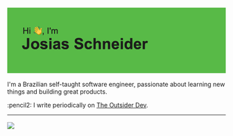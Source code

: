 ![Josias Schneider](header.png)

<p>I'm a Brazilian self-taught software engineer, passionate about learning new things and building great products.</p>

<p>:pencil2: I write periodically on <a href="https://theoutsiderdev.substack.com/">The Outsider Dev</a>.</p>

---

<a href="#">
  <img align="center" src="https://github-readme-stats.vercel.app/api/top-langs/?username=josiasds&layout=compact&theme=dark" />
</a>

